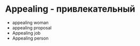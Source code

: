 # Appealing - привлекательный

- appealing woman
- appealing proposal
- Appealing job
- Appealing person